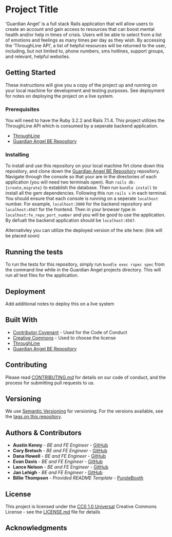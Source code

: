 # Project Title
‘Guardian Angel’ is a full stack Rails application that will allow users to create an account and gain access to resources that can boost mental health and/or help in times of crisis. Users will be able to select from a list of emotions and feelings as many times per day as they wish. By accessing the ‘ThroughLine API’, a list of helpful resources will be returned to the user, including, but not limited to, phone numbers, sms hotlines, support groups, and relevant, helpful websites. 
## Getting Started
These instructions will give you a copy of the project up and running on
your local machine for development and testing purposes. See deployment
for notes on deploying the project on a live system.
### Prerequisites
You will need to have the Ruby 3.2.2 and Rails 7.1.4. This project utilizes the ThroughLine API which is consumed by a seperate backend application. 
- [ThroughLine]([https://www.example.com](https://api.throughlinecare.com/users/sign_in))
- [Guardian Angel BE Repository](https://github.com/Guardian-Angel-2405/BE_API_guardian_angel_2405)
### Installing
To install and use this repository on your local machine firt clone down this repository, and clone down the [Guardian Angel BE Repository](https://github.com/Guardian-Angel-2405/BE_API_guardian_angel_2405) repository.
Navigate through the console so that your are in the directories of each application (you will need two terminals open).
Run `rails db:{create,migrate}` to establish the database. Then run `bundle install` to install all the gem dependencies. 
Following this run `rails s` in each terminal. You should ensure that each console is running on a seperate `localhost` number. For example, `localhost:3000` for the backend repository and `localhost:4567` for the frontend. 
Then in your browser type in `localhost:fe_repo_port_number` and you will be good to use the application. By defualt the backend application should be `localhost:4567`.

Alternativley you can utilize the deployed version of the site here: (link will be placed soon)

## Running the tests
To run the tests for this repository, simply run `bundle exec rspec spec` from the command line while in the Guardian Angel projects directory. This will run all test files for the application. 
## Deployment
Add additional notes to deploy this on a live system
## Built With
  - [Contributor Covenant](https://www.contributor-covenant.org/) - Used
    for the Code of Conduct
  - [Creative Commons](https://creativecommons.org/) - Used to choose the license
  - [ThroughLine]([https://www.example.com](https://api.throughlinecare.com/users/sign_in))
  - [Guardian Angel BE Repository](https://github.com/Guardian-Angel-2405/BE_API_guardian_angel_2405)
## Contributing
Please read [CONTRIBUTING.md](CONTRIBUTING.md) for details on our code
of conduct, and the process for submitting pull requests to us.
## Versioning
We use [Semantic Versioning](http://semver.org/) for versioning. For the versions
available, see the [tags on this
repository](https://github.com/PurpleBooth/a-good-readme-template/tags).
## Authors & Contributors 
- **Austin Kenny** - *BE and FE Engineer* -
    [GitHub](https://github.com/AustinKCodes)
- **Cory Bretsch** - *BE and FE Engineer* -
    [GitHub](https://github.com/CoryBretsch)
- **Dana Howell** - *BE and FE Engineer* -
    [GitHub](https://github.com/DHowell1150)
- **Evan Davis** - *BE and FE Engineer* -
    [GitHub](https://github.com/DAVISEVAN)
- **Lance Nelson** - *BE and FE Engineer* -
    [GitHub](https://github.com/LancePants97)
- **Jan Lehigh** - *BE and FE Engineer* -
    [GitHub](https://github.com/JCL461437)
- **Billie Thompson** - *Provided README Template* -
    [PurpleBooth](https://github.com/PurpleBooth)
## License
This project is licensed under the [CC0 1.0 Universal](LICENSE.md)
Creative Commons License - see the [LICENSE.md](LICENSE.md) file for
details
## Acknowledgments
